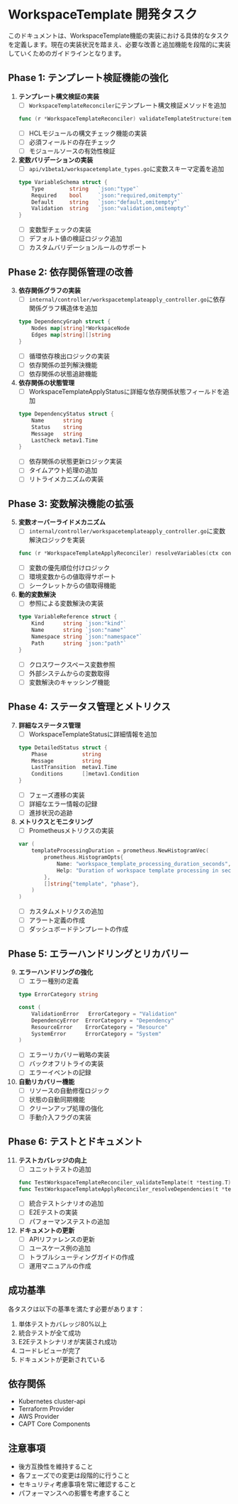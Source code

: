 # WorkspaceTemplate 開発タスク

このドキュメントは、WorkspaceTemplate機能の実装における具体的なタスクを定義します。現在の実装状況を踏まえ、必要な改善と追加機能を段階的に実装していくためのガイドラインとなります。

## Phase 1: テンプレート検証機能の強化

1. **テンプレート構文検証の実装**
   - [ ] `WorkspaceTemplateReconciler`にテンプレート構文検証メソッドを追加
   ```go
   func (r *WorkspaceTemplateReconciler) validateTemplateStructure(template *WorkspaceTemplateDefinition) error
   ```
   - [ ] HCLモジュールの構文チェック機能の実装
   - [ ] 必須フィールドの存在チェック
   - [ ] モジュールソースの有効性検証

2. **変数バリデーションの実装**
   - [ ] `api/v1beta1/workspacetemplate_types.go`に変数スキーマ定義を追加
   ```go
   type VariableSchema struct {
       Type        string   `json:"type"`
       Required    bool     `json:"required,omitempty"`
       Default     string   `json:"default,omitempty"`
       Validation  string   `json:"validation,omitempty"`
   }
   ```
   - [ ] 変数型チェックの実装
   - [ ] デフォルト値の検証ロジック追加
   - [ ] カスタムバリデーションルールのサポート

## Phase 2: 依存関係管理の改善

3. **依存関係グラフの実装**
   - [ ] `internal/controller/workspacetemplateapply_controller.go`に依存関係グラフ構造体を追加
   ```go
   type DependencyGraph struct {
       Nodes map[string]*WorkspaceNode
       Edges map[string][]string
   }
   ```
   - [ ] 循環依存検出ロジックの実装
   - [ ] 依存関係の並列解決機能
   - [ ] 依存関係の状態追跡機能

4. **依存関係の状態管理**
   - [ ] WorkspaceTemplateApplyStatusに詳細な依存関係状態フィールドを追加
   ```go
   type DependencyStatus struct {
       Name      string
       Status    string
       Message   string
       LastCheck metav1.Time
   }
   ```
   - [ ] 依存関係の状態更新ロジック実装
   - [ ] タイムアウト処理の追加
   - [ ] リトライメカニズムの実装

## Phase 3: 変数解決機能の拡張

5. **変数オーバーライドメカニズム**
   - [ ] `internal/controller/workspacetemplateapply_controller.go`に変数解決ロジックを実装
   ```go
   func (r *WorkspaceTemplateApplyReconciler) resolveVariables(ctx context.Context, apply *v1beta1.WorkspaceTemplateApply, template *v1beta1.WorkspaceTemplate) (map[string]string, error)
   ```
   - [ ] 変数の優先順位付けロジック
   - [ ] 環境変数からの値取得サポート
   - [ ] シークレットからの値取得機能

6. **動的変数解決**
   - [ ] 参照による変数解決の実装
   ```go
   type VariableReference struct {
       Kind      string `json:"kind"`
       Name      string `json:"name"`
       Namespace string `json:"namespace"`
       Path      string `json:"path"`
   }
   ```
   - [ ] クロスワークスペース変数参照
   - [ ] 外部システムからの変数取得
   - [ ] 変数解決のキャッシング機能

## Phase 4: ステータス管理とメトリクス

7. **詳細なステータス管理**
   - [ ] WorkspaceTemplateStatusに詳細情報を追加
   ```go
   type DetailedStatus struct {
       Phase           string
       Message         string
       LastTransition  metav1.Time
       Conditions      []metav1.Condition
   }
   ```
   - [ ] フェーズ遷移の実装
   - [ ] 詳細なエラー情報の記録
   - [ ] 進捗状況の追跡

8. **メトリクスとモニタリング**
   - [ ] Prometheusメトリクスの実装
   ```go
   var (
       templateProcessingDuration = prometheus.NewHistogramVec(
           prometheus.HistogramOpts{
               Name: "workspace_template_processing_duration_seconds",
               Help: "Duration of workspace template processing in seconds",
           },
           []string{"template", "phase"},
       )
   )
   ```
   - [ ] カスタムメトリクスの追加
   - [ ] アラート定義の作成
   - [ ] ダッシュボードテンプレートの作成

## Phase 5: エラーハンドリングとリカバリー

9. **エラーハンドリングの強化**
   - [ ] エラー種別の定義
   ```go
   type ErrorCategory string

   const (
       ValidationError   ErrorCategory = "Validation"
       DependencyError  ErrorCategory = "Dependency"
       ResourceError    ErrorCategory = "Resource"
       SystemError      ErrorCategory = "System"
   )
   ```
   - [ ] エラーリカバリー戦略の実装
   - [ ] バックオフリトライの実装
   - [ ] エラーイベントの記録

10. **自動リカバリー機能**
    - [ ] リソースの自動修復ロジック
    - [ ] 状態の自動同期機能
    - [ ] クリーンアップ処理の強化
    - [ ] 手動介入フラグの実装

## Phase 6: テストとドキュメント

11. **テストカバレッジの向上**
    - [ ] ユニットテストの追加
    ```go
    func TestWorkspaceTemplateReconciler_validateTemplate(t *testing.T)
    func TestWorkspaceTemplateApplyReconciler_resolveDependencies(t *testing.T)
    ```
    - [ ] 統合テストシナリオの追加
    - [ ] E2Eテストの実装
    - [ ] パフォーマンステストの追加

12. **ドキュメントの更新**
    - [ ] APIリファレンスの更新
    - [ ] ユースケース例の追加
    - [ ] トラブルシューティングガイドの作成
    - [ ] 運用マニュアルの作成

## 成功基準

各タスクは以下の基準を満たす必要があります：

1. 単体テストカバレッジ80%以上
2. 統合テストが全て成功
3. E2Eテストシナリオが実装され成功
4. コードレビューが完了
5. ドキュメントが更新されている

## 依存関係

- Kubernetes cluster-api
- Terraform Provider
- AWS Provider
- CAPT Core Components

## 注意事項

- 後方互換性を維持すること
- 各フェーズでの変更は段階的に行うこと
- セキュリティ考慮事項を常に確認すること
- パフォーマンスへの影響を考慮すること
